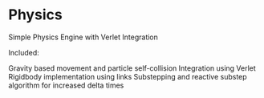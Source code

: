 # Physics
 Simple Physics Engine with Verlet Integration

Included:

Gravity based movement and particle self-collision
Integration using Verlet
Rigidbody implementation using links
Substepping and reactive substep algorithm for increased delta times


